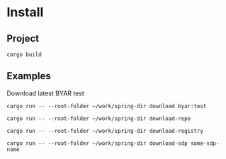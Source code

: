 # Install

## Project

`cargo build`

## Examples

Download latest BYAR test

`cargo run -- --root-folder ~/work/spring-dir download byar:test`

`cargo run -- --root-folder ~/work/spring-dir download-repo`

`cargo run -- --root-folder ~/work/spring-dir download-registry`

`cargo run -- --root-folder ~/work/spring-dir download-sdp some-sdp-name`
